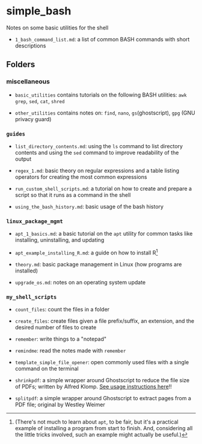 # simple_bash
Notes on some basic utilities for the shell

<!-- ## Single files -->

* `1_bash_command_list.md`: a list of common BASH commands with short descriptions 

<!-- ≈≈≈≈≈≈≈≈≈≈≈≈≈≈≈≈≈≈≈≈≈≈≈≈≈≈≈≈≈≈≈≈≈≈≈≈≈≈≈≈≈≈≈***≈≈≈≈≈≈≈≈≈≈≈≈≈≈≈≈≈≈≈≈≈≈≈≈≈≈≈≈≈≈≈≈≈≈≈≈≈≈≈≈≈≈≈≈≈ -->
## Folders

### miscellaneous

* `basic_utilities` contains tutorials on the following BASH utilities: `awk` `grep`, `sed`, `cat`,
  `shred`
  
* `other_utilities` contains notes on: `find`, `nano`, `gs`(ghostscript), `gpg` (GNU privacy guard)

### `guides`

* `list_directory_contents.md`: using the `ls` command to list directory contents and using the
  `sed` command to improve readability of the output

* `regex_1.md`: basic theory on regular expressions and a table listing operators for creating the
  most common expressions

* `run_custom_shell_scripts.md`: a tutorial on how to create and prepare a script so that it runs as
  a command in the shell

* `using_the_bash_history.md`: basic usage of the bash history

### `linux_package_mgmt`

* `apt_1_basics.md`: a basic tutorial on the `apt` utility for common tasks like installing,
  uninstalling, and updating

* `apt_example_installing_R.md`: a guide on how to install R[^note_1] 

[^note_1]: (There's not much to learn about `apt`, to be fair, but it's a practical example of
installing a program from start to finish. And, considering all the little tricks involved, such an
example might actually be useful.)

* `theory.md`: basic package management in Linux (how programs are installed)

* `upgrade_os.md`: notes on an operating system update

### `my_shell_scripts`

* `count_files`: count the files in a folder

* `create_files`: create files given a file prefix/suffix, an extension, and the desired number
  of files to create

* `remember`: write things to a "notepad"

* `remindme`: read the notes made with `remember`

* `template_simple_file_opener`: open commonly used files with a single command on the
  terminal

* `shrinkpdf`: a simple wrapper around Ghostscript to reduce the file size of PDFs; written by
  Alfred Klomp. [See usage instructions here][shrinkpdf_link]!!

* `splitpdf`: a simple wrapper around Ghostscript to extract pages from a PDF file; original by
  Westley Weimer

[shrinkpdf_link]: https://github.com/aklomp/shrinkpdf
